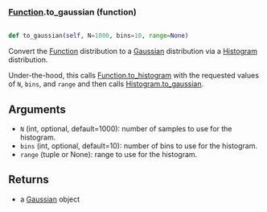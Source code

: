 ### [Function](Function.md).to_gaussian (function)


```py

def to_gaussian(self, N=1000, bins=10, range=None)

```



Convert the [Function](Function.md) distribution to a [Gaussian](Gaussian.md) distribution via
a [Histogram](Histogram.md) distribution.

Under-the-hood, this calls [Function.to_histogram](Function.to_histogram.md) with the requested
values of `N`, `bins`, and `range` and then calls [Histogram.to_gaussian](Histogram.to_gaussian.md).

Arguments
-----------
* `N` (int, optional, default=1000): number of samples to use for
    the histogram.
* `bins` (int, optional, default=10): number of bins to use for the
    histogram.
* `range` (tuple or None): range to use for the histogram.

Returns
--------
* a [Gaussian](Gaussian.md) object

